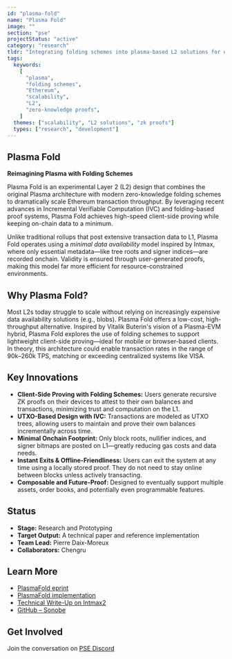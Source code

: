 ```yaml
---
id: "plasma-fold"
name: "Plasma Fold"
image: ""
section: "pse"
projectStatus: "active"
category: "research"
tldr: "Integrating folding schemes into plasma-based L2 solutions for efficient and scalable Ethereum transactions."
tags:
  keywords:
    [
      "plasma",
      "folding schemes",
      "Ethereum",
      "scalability",
      "L2",
      "zero-knowledge proofs",
    ]
  themes: ["scalability", "L2 solutions", "zk proofs"]
  types: ["research", "development"]
---
```


## Plasma Fold

**Reimagining Plasma with Folding Schemes**

Plasma Fold is an experimental Layer 2 (L2) design that combines the original Plasma architecture with modern zero-knowledge folding schemes to dramatically scale Ethereum transaction throughput. By leveraging recent advances in Incremental Verifiable Computation (IVC) and folding-based proof systems, Plasma Fold achieves high-speed client-side proving while keeping on-chain data to a minimum.

Unlike traditional rollups that post extensive transaction data to L1, Plasma Fold operates using a _minimal data availability_ model inspired by Intmax, where only essential metadata—like tree roots and signer indices—are recorded onchain. Validity is ensured through user-generated proofs, making this model far more efficient for resource-constrained environments.

## Why Plasma Fold?

Most L2s today struggle to scale without relying on increasingly expensive data availability solutions (e.g., blobs). Plasma Fold offers a low-cost, high-throughput alternative. Inspired by Vitalik Buterin's vision of a Plasma-EVM hybrid, Plasma Fold explores the use of folding schemes to support lightweight client-side proving—ideal for mobile or browser-based clients. In theory, this architecture could enable transaction rates in the range of 90k–260k TPS, matching or exceeding centralized systems like VISA.

## Key Innovations

- **Client-Side Proving with Folding Schemes:** Users generate recursive ZK proofs on their devices to attest to their own balances and transactions, minimizing trust and computation on the L1.
- **UTXO-Based Design with IVC:** Transactions are modeled as UTXO trees, allowing users to maintain and prove their own balances incrementally across time.
- **Minimal Onchain Footprint:** Only block roots, nullifier indices, and signer bitmaps are posted on L1—greatly reducing gas costs and data needs.
- **Instant Exits & Offline-Friendliness:** Users can exit the system at any time using a locally stored proof. They do not need to stay online between blocks unless actively transacting.
- **Composable and Future-Proof:** Designed to eventually support multiple assets, order books, and potentially even programmable features.

## Status

- **Stage:** Research and Prototyping
- **Target Output:** A technical paper and reference implementation
- **Team Lead:** Pierre Daix-Moreux
- **Collaborators:** Chengru

## Learn More
- [PlasmaFold eprint](https://eprint.iacr.org/2025/1300)
- [PlasmaFold implementation](https://github.com/dmpierre/plasma-fold)
- [Technical Write-Up on Intmax2](https://www.pierredm.xyz/posts/intmax)
- [GitHub – Sonobe](https://github.com/privacy-scaling-explorations/sonobe)

## Get Involved

Join the conversation on [PSE Discord](https://discord.com/invite/sF5CT5rzrR)
